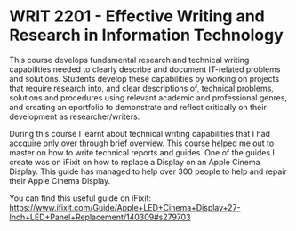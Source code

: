 # WRIT 2201 - Effective Writing and Research in Information Technology

This course develops fundamental research and technical writing capabilities needed to clearly describe and document IT-related problems and solutions. Students develop these capabilities by working on projects that require research into, and clear descriptions of, technical problems, solutions and procedures using relevant academic and professional genres, and creating an eportfolio to demonstrate and reflect critically on their development as researcher/writers.

During this course I learnt about technical writing capabilities that I had accquire only over through brief overview. This course helped me out to master on how to write technical reports and guides. One of the guides I create was on iFixit on how to replace a Display on an Apple Cinema Display. This guide has managed to help over 300 people to help and repair their Apple Cinema Display.

You can find this useful guide on iFixit: 
https://www.ifixit.com/Guide/Apple+LED+Cinema+Display+27-Inch+LED+Panel+Replacement/140309#s279703
